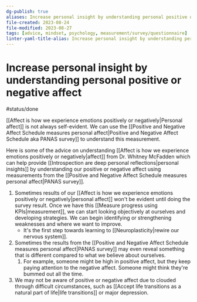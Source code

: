 ```yaml
---
dg-publish: true
aliases: Increase personal insight by understanding personal positive or negative affect, Personal affect is not always evident.
file-created: 2023-08-24
file-modified: 2023-08-27
tags: [advice, mindset, psychology, measurement/survey/questionnaire]
linter-yaml-title-alias: Increase personal insight by understanding personal positive or negative affect
---
```


# Increase personal insight by understanding personal positive or negative affect

#status/done

[[Affect is how we experience emotions positively or negatively|Personal affect]] is not always self-evident. We can use the [[Positive and Negative Affect Schedule measures personal affect|Positive and Negative Affect Schedule aka PANAS survey]] to understand this measurement.

Here is some of the advice on understanding [[Affect is how we experience emotions positively or negatively|affect]] from Dr. Whitney McFadden which can help provide [[Introspection are deep personal reflections|personal insights]] by understanding our positive or negative affect using measurements from the [[Positive and Negative Affect Schedule measures personal affect|PANAS survey]].

1. Sometimes results of our [[Affect is how we experience emotions positively or negatively|personal affect]] won't be evident until doing the survey result. Once we have this [[Measure progress using KPIs|measurement]], we can start looking objectively at ourselves and developing strategies. We can begin identifying or strengthening weaknesses and where we want to improve.
	- It's the first step towards learning to [[Neuroplasticity|rewire our nervous system]].
2. Sometimes the results from the [[Positive and Negative Affect Schedule measures personal affect|PANAS survey]] may even reveal something that is different compared to what we believe about ourselves.
	1. For example, someone might be high in positive affect, but they keep paying attention to the negative affect. Someone might think they're bummed out all the time.
3. We may not be aware of positive or negative affect due to clouded through difficult circumstances, such as [[Accept life transitions as a natural part of life|life transitions]] or major depression.
